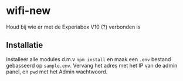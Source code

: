 # wifi-new
Houd bij wie er met de Experiabox V10 (?) verbonden is

## Installatie

Installeer alle modules d.m.v `npm install` en maak een `.env` bestand gebasseerd op `sample.env`. Vervang het adres met het IP van de admin panel, en `pwd` met het Admin wachtwoord.

